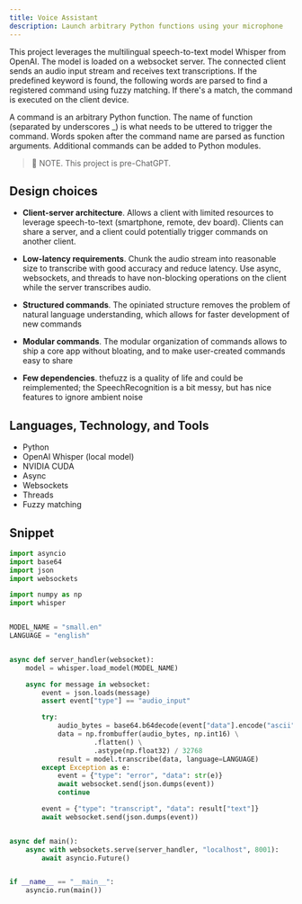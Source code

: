 ```yaml
---
title: Voice Assistant
description: Launch arbitrary Python functions using your microphone
---
```


This project leverages the multilingual speech-to-text model Whisper from OpenAI. The model is loaded on a websocket server. The connected client sends an audio input stream and receives text transcriptions. If the predefined keyword is found, the following words are parsed to find a registered command using fuzzy matching. If there's a match, the command is executed on the client device.

A command is an arbitrary Python function. The name of function (separated by underscores _) is what needs to be uttered to trigger the command. Words spoken after the command name are parsed as function arguments. Additional commands can be added to Python modules.

> 📑 NOTE. This project is pre-ChatGPT.

## Design choices
* **Client-server architecture**. Allows a client with limited resources to leverage speech-to-text (smartphone, remote, dev board). Clients can share a server, and a client could potentially trigger commands on another client.

* **Low-latency requirements**. Chunk the audio stream into reasonable size to transcribe with good accuracy and reduce latency. Use async, websockets, and threads to have non-blocking operations on the client while the server transcribes audio.

* **Structured commands**. The opiniated structure removes the problem of natural language understanding, which allows for faster development of new commands

* **Modular commands**. The modular organization of commands allows to ship a core app without bloating, and to make user-created commands easy to share

* **Few dependencies**. thefuzz is a quality of life and could be reimplemented; the SpeechRecognition is a bit messy, but has nice features to ignore ambient noise

## Languages, Technology, and Tools
- Python
- OpenAI Whisper (local model)
- NVIDIA CUDA
- Async
- Websockets
- Threads
- Fuzzy matching

## Snippet

```python title="Server snippet"
import asyncio
import base64
import json
import websockets

import numpy as np
import whisper


MODEL_NAME = "small.en"
LANGUAGE = "english"


async def server_handler(websocket):
    model = whisper.load_model(MODEL_NAME)

    async for message in websocket:
        event = json.loads(message)
        assert event["type"] == "audio_input"

        try:
            audio_bytes = base64.b64decode(event["data"].encode("ascii"))
            data = np.frombuffer(audio_bytes, np.int16) \
                     .flatten() \
                     .astype(np.float32) / 32768
            result = model.transcribe(data, language=LANGUAGE)
        except Exception as e:
            event = {"type": "error", "data": str(e)}
            await websocket.send(json.dumps(event))
            continue

        event = {"type": "transcript", "data": result["text"]}
        await websocket.send(json.dumps(event))


async def main():
    async with websockets.serve(server_handler, "localhost", 8001):
        await asyncio.Future()


if __name__ == "__main__":
    asyncio.run(main())
```